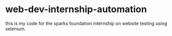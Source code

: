 # web-dev-internship-automation
this is my code for the sparks foundation internship on website testing using selenium.
